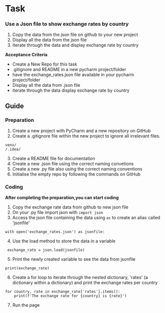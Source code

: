 # Task

### Use a Json file to show exchange rates by country
1. Copy the data from the json file on github to your new project
2. Display all the data from the json file
3. Iterate through the data and display exchange rate by country

**Acceptance Criteria**

- Create a New Repo for this task
- .gitignore and README in a new pycharm project/folder
- have the exchange_rates.json file available in your pycharm project/folder
- Display all the data from .json file
- iterate through the data display exchange rate by country

## Guide

### Preparation
1. Create a new project with PyCharm and a new repository on GitHub
2. Create a .gitignore file within the new project to ignore all irrelevant files.
```
venv/
/.idea/
```
3. Create a README file for documentation
4. Create a new .json file using the correct naming convetions
5. Create a new .py file also using the correct naming conventions
6. Initialise the empty repo by following the commands on GitHub

### Coding
**After completing the preparation,you can start coding**
1. Copy the  exchange rate data from github to new json file
2. On your .py file import json with `import json`
3. Access the json file containing the data using `as` to create an alias called 'jsonfile'
```
with open('exchange_rates.json') as jsonfile:
```
4. Use the load method to store the data in a variable
```
 exchange_rate = json.load(jsonfile)
```
5. Print the newly created variable to see the data from jsonfile
```
print(exchange_rate)
```
6. Create a for loop to iterate through the nested dictionary, 'rates' (a dictionary within a dictionary) and print the exchange rates per country
```
for country, rate in exchange_rate['rates'].items():
    print(f'The exchange rate for {country} is {rate}')
```
7. Run the page

